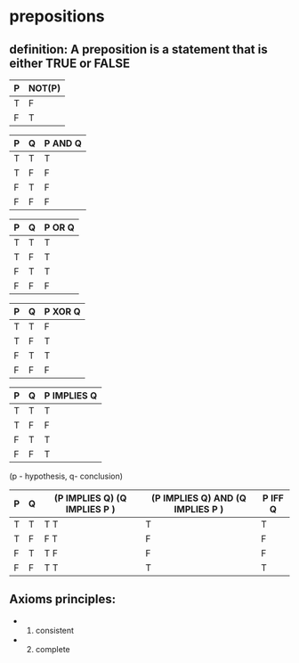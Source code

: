 # prepositions
## definition: A preposition is a statement that is either TRUE or FALSE
| P   | NOT(P) |
| --- | ------ |
| T   |   F    |
| F   |   T    |

|P  | Q| P AND Q 
|---|--- |--------
|T  |T | T
|T  |F | F
|F  |T | F
|F  |F | F


|P  | Q| P OR Q 
|---|--- |--------
|T  |T | T
|T  |F | T
|F  |T | T
|F  |F | F

|P  | Q| P XOR Q 
|---|--- |--------
|T  |T | F
|T  |F | T
|F  |T | T
|F  |F | F

|P  | Q| P IMPLIES Q 
|---|--- |--------
|T  |T | T
|T  |F | F
|F  |T | T
|F  |F | T
(p - hypothesis,  q- conclusion)

P |Q |(P IMPLIES Q) (Q IMPLIES P )| (P IMPLIES Q) AND (Q IMPLIES P )| P IFF Q
---|---|---|---|---
T |T|  T T |T |T
T |F| F T |F| F
F |T |T F |F| F
F |F |T T |T| T

## Axioms principles:
- 1. consistent
- 2. complete




 

